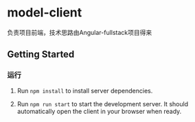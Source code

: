 # model-client

负责项目前端，技术思路由Angular-fullstack项目得来

## Getting Started

### 运行

1. Run `npm install` to install server dependencies.

2. Run `npm run start` to start the development server. It should automatically open the client in your browser when ready.

